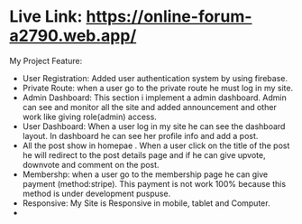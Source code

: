 # Live Link: https://online-forum-a2790.web.app/

My Project Feature:

- User Registration: Added user authentication system by using firebase.
- Private Route: when a user go to the private route he must log in my site.
- Admin Dashboard: This section i implement a admin dashboard. Admin can see and monitor all the site and added announcement and other work like giving role(admin) access.
- User Dashboard: When a user log in my site he can see the dashboard layout. In dashboard he can see her profile info and add a post.
- All the post show in  homepae . When a user click on the title of the post he will redirect to the post details page and if he can give upvote, downvote and comment on the post.
- Membershp: when a user go to the membership page he can give payment (method:stripe). This payment is not work 100% because this method is under development puspuse.
- Responsive: My Site is Responsive in mobile, tablet and Computer.
- 
